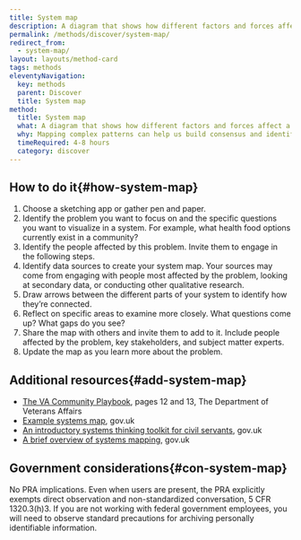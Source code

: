 ```yaml
---
title: System map
description: A diagram that shows how different factors and forces affect a given system. This is unlike journey maps or service blueprints, which visualize specific services.
permalink: /methods/discover/system-map/
redirect_from:
  - system-map/
layout: layouts/method-card
tags: methods
eleventyNavigation:
  key: methods
  parent: Discover
  title: System map
method:
  title: System map
  what: A diagram that shows how different factors and forces affect a given system. This is unlike journey maps or service blueprints, which visualize specific services.
  why: Mapping complex patterns can help us build consensus and identify opportunities. Maps can also be used to onboard new team members and inform product decisions.
  timeRequired: 4-8 hours
  category: discover
---
```


  ## How to do it{#how-system-map}

  1. Choose a sketching app or gather pen and paper.
  2. Identify the problem you want to focus on and the specific questions you want to visualize in a system. For example, what health food options currently exist in a community?
  3. Identify the people affected by this problem. Invite them to engage in the following steps.
  4. Identify data sources to create your system map. Your sources may come from engaging with people most affected by the problem, looking at secondary data, or conducting other qualitative research.
  5. Draw arrows between the different parts of your system to identify how they’re connected.
  6. Reflect on specific areas to examine more closely. What questions come up? What gaps do you see?
  7. Share the map with others and invite them to add to it. Include people affected by the problem, key stakeholders, and subject matter experts.
  8. Update the map as you learn more about the problem.

<section class="method--section method--section--additional-resources" markdown="1">

## Additional resources{#add-system-map}

- [The VA Community Playbook](https://department.va.gov/veterans-experience/wp-content/uploads/sites/2/2022/10/va-community-playbook.pdf), pages 12 and 13, The Department of Veterans Affairs
- [Example systems map](https://www.gov.uk/government/publications/systems-thinking-for-civil-servants/toolkit#iterative-and-cyclical-flow-of-the-toolkit), gov.uk
- [An introductory systems thinking toolkit for civil servants](https://www.gov.uk/government/publications/systems-thinking-for-civil-servants/toolkit#introduction-to-systems-thinking), gov.uk
- [A brief overview of systems mapping](https://mojdigital.blog.gov.uk/2020/06/02/systems-mapping-a-brief-overview-of-what-why-and-how-part-1/), gov.uk

</section>

<section class="method--section method--section--government-considerations" markdown="1" >

## Government considerations{#con-system-map}

No PRA implications. Even when users are present, the PRA explicitly exempts direct observation and non-standardized conversation, 5 CFR 1320.3(h)3.
If you are not working with federal government employees, you will need to observe standard precautions for archiving personally identifiable information.

</section>
